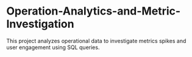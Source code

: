 # Operation-Analytics-and-Metric-Investigation
This project analyzes operational data to investigate metrics spikes and user engagement using SQL queries.
